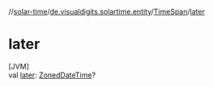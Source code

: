 //[solar-time](../../../index.md)/[de.visualdigits.solartime.entity](../index.md)/[TimeSpan](index.md)/[later](later.md)

# later

[JVM]\
val [later](later.md): [ZonedDateTime](https://docs.oracle.com/javase/8/docs/api/java/time/ZonedDateTime.html)?
